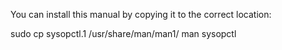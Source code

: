 You can install this manual by copying it to the correct location:

sudo cp sysopctl.1 /usr/share/man/man1/
man sysopctl